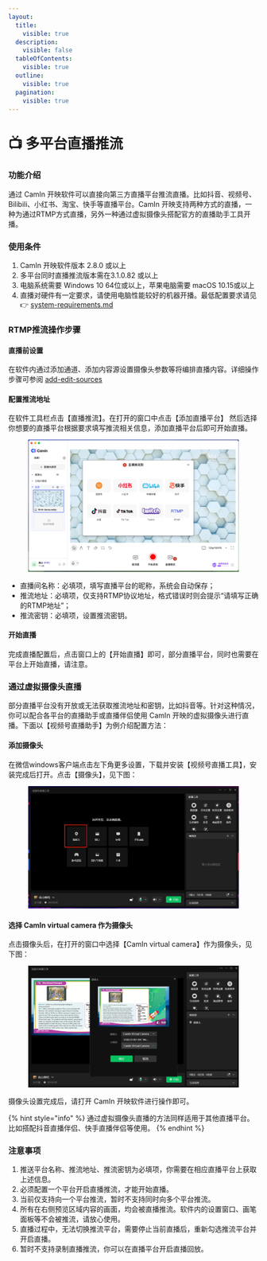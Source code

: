 ```yaml
---
layout:
  title:
    visible: true
  description:
    visible: false
  tableOfContents:
    visible: true
  outline:
    visible: true
  pagination:
    visible: true
---
```


# 📺 多平台直播推流

### **功能介绍**

通过 CamIn 开映软件可以直接向第三方直播平台推流直播。比如抖音、视频号、Bilibili、小红书、淘宝、快手等直播平台。CamIn 开映支持两种方式的直播，一种为通过RTMP方式直播，另外一种通过虚拟摄像头搭配官方的直播助手工具开播。

### 使用条件

1. CamIn 开映软件版本 2.8.0 或以上
2. 多平台同时直播推流版本需在3.1.0.82 或以上
3. 电脑系统需要 Windows 10 64位或以上，苹果电脑需要 macOS 10.15或以上
4. 直播对硬件有一定要求，请使用电脑性能较好的机器开播。最低配置要求请见👉 [system-requirements.md](../../guidebook/system-requirements.md "mention")

### RTMP推流操作步骤

#### 直播前设置

在软件内通过添加通道、添加内容源设置摄像头参数等将编排直播内容。详细操作步骤可参阅 [add-edit-sources](../add-edit-sources/ "mention")

#### 配置推流地址

在软件工具栏点击【直播推流】。在打开的窗口中点击【添加直播平台】 然后选择你想要的直播平台根据要求填写推流相关信息，添加直播平台后即可开始直播。

<figure><img src="../../.gitbook/assets/image (97).png" alt=""><figcaption></figcaption></figure>

* 直播间名称：必填项，填写直播平台的昵称，系统会自动保存；
* 推流地址：必填项，仅支持RTMP协议地址，格式错误时则会提示“请填写正确的RTMP地址”；
* 推流密钥：必填项，设置推流密钥。

#### 开始直播

完成直播配置后，点击窗口上的【开始直播】即可，部分直播平台，同时也需要在平台上开始直播，请注意。

### 通过虚拟摄像头直播

部分直播平台没有开放或无法获取推流地址和密钥，比如抖音等。针对这种情况，你可以配合各平台的直播助手或直播伴侣使用 CamIn 开映的虚拟摄像头进行直播。下面以【视频号直播助手】为例介绍配置方法：

#### 添加摄像头

在微信windows客户端点击左下角更多设置，下载并安装【视频号直播工具】，安装完成后打开。点击【摄像头】，见下图：

<figure><img src="../../.gitbook/assets/添加摄像头.png" alt=""><figcaption></figcaption></figure>

#### 选择 CamIn virtual camera 作为摄像头

点击摄像头后，在打开的窗口中选择【CamIn virtual camera】作为摄像头，见下图：

<figure><img src="../../.gitbook/assets/选择摄像头 camin.png" alt=""><figcaption></figcaption></figure>

摄像头设置完成后，请打开 CamIn 开映软件进行操作即可。

{% hint style="info" %}
通过虚拟摄像头直播的方法同样适用于其他直播平台。比如搭配抖音直播伴侣、快手直播伴侣等使用。
{% endhint %}

### 注意事项

1. 推送平台名称、推流地址、推流密钥为必填项，你需要在相应直播平台上获取上述信息。
2. 必须配置一个平台开启直播推流，才能开始直播。
3. 当前仅支持向一个平台推流，暂时不支持同时向多个平台推流。
4. 所有在右侧预览区域内容的画面，均会被直播推流。软件内的设置窗口、画笔面板等不会被推流，请放心使用。
5. 直播过程中，无法切换推流平台，需要停止当前直播后，重新勾选推流平台并开启直播。
6. 暂时不支持录制直播推流，你可以在直播平台开启直播回放。

